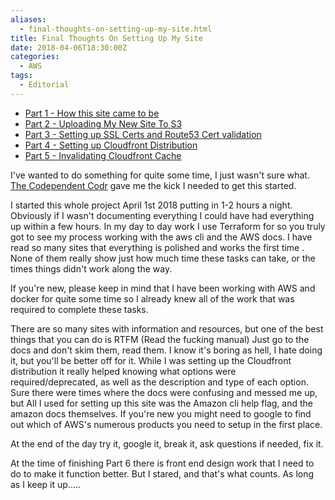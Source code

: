```yaml
---
aliases:
  - final-thoughts-on-setting-up-my-site.html
title: Final Thoughts On Setting Up My Site
date: 2018-04-06T18:30:00Z
categories:
  - AWS
tags:
  - Editorial
---
```


* [Part 1 - How this site came to be](/how-this-site-came-to-be.html)
* [Part 2 - Uploading My New Site To S3](/uploading-my-new-site-to-s3.html)
* [Part 3 - Setting up SSL Certs and Route53 Cert validation](/set-up-acm-ssl-certs-and-domain-validation-with-route53.html)
* [Part 4 - Setting up Cloudfront Distribution](/setting-up-cloudfront-distribution.html)
* [Part 5 - Invalidating Cloudfront Cache](/invalidating-cloudfront-cache.html)

I've wanted to do something for quite some time, I just wasn't sure what. [The Codependent Codr](https://www.codependentcodr.com) gave me the kick I needed to get this started.

I started this whole project April 1st 2018 putting in 1-2 hours a night. Obviously if I wasn't documenting everything I could have had everything up within a few hours. In my day to day work I use Terraform for so you truly got to see my process working with the aws cli and the AWS docs. I have read so many sites that everything is polished and works the first time . None of them really show just how much time these tasks can take, or the times things didn't work along the way.

If you're new, please keep in mind that I have been working with AWS and docker for quite some time so I already knew all of the work that was required to complete these tasks. 

There are so many sites with information and resources, but one of the best things that you can do is RTFM (Read the fucking manual) Just go to the docs and don't skim them, read them. I know it's boring as hell, I hate doing it, but you'll be better off for it. While I was setting up the Cloudfront distribution it really helped knowing what options were required/deprecated, as well as the description and type of each option. Sure there were times where the docs were confusing and messed me up, but All I used for setting up this site was the Amazon cli help flag, and the amazon docs themselves. If you're new you might need to google to find out which of AWS's numerous products you need to setup in the first place.

At the end of the day try it, google it, break it, ask questions if needed, fix it.

At the time of finishing Part 6 there is front end design work that I need to do to make it function better. But I stared, and that's what counts. As long as I keep it up.....
